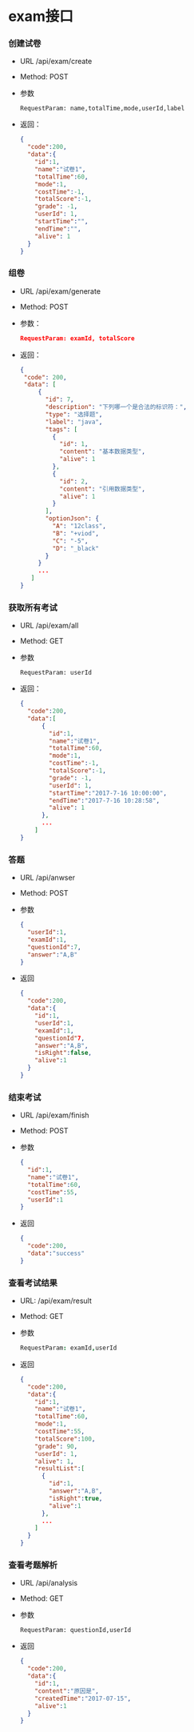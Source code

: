 # exam接口

### 创建试卷

- URL /api/exam/create

- Method: POST

- 参数

  ```
  RequestParam: name,totalTime,mode,userId,label
  ```

- 返回：

  ```json
  {
    "code":200,
    "data":{
      "id":1,
      "name":"试卷1",
      "totalTime":60,
      "mode":1,
      "costTime":-1,
      "totalScore":-1,
      "grade": -1,
      "userId": 1,
	  "startTime":"",
	  "endTime":"",
      "alive": 1
    }
  }
  ```

### 组卷

* URL /api/exam/generate

* Method: POST

* 参数：

  ```json
  RequestParam: examId, totalScore
  ```

* 返回：

  ```json
  {
   "code": 200,
   "data": [
       {
         "id": 7,
         "description": "下列哪一个是合法的标识符：",
         "type": "选择题",
         "label": "java",
         "tags": [
           {
             "id": 1,
             "content": "基本数据类型",
             "alive": 1
           },
           {
             "id": 2,
             "content": "引用数据类型",
             "alive": 1
           }
         ],
         "optionJson": {
           "A": "12class",
           "B": "+viod",
           "C": "-5",
           "D": "_black"
         }
       }
       ...
     ]
  }
  ```


### 获取所有考试

* URL /api/exam/all

* Method: GET

* 参数

  ```
  RequestParam: userId
  ```

* 返回：

  ```json
  {
    "code":200,
    "data":[
        {
          "id":1,
          "name":"试卷1",
          "totalTime":60,
          "mode":1,
          "costTime":-1,
          "totalScore":-1,
          "grade": -1,
          "userId": 1,
		  "startTime":"2017-7-16 10:00:00",
		  "endTime":"2017-7-16 10:28:58",
          "alive": 1
        },
        ...
      ]
  }
  ```

### 答题

* URL /api/anwser

* Method: POST

* 参数

  ``` json
  {
    "userId":1,
    "examId":1,
    "questionId":7,
    "answer":"A,B"
  }
  ```

* 返回

  ```json
  {
    "code":200,
    "data":{
	  "id":1,
	  "userId":1,
	  "examId":1,
	  "questionId"7,
	  "answer":"A,B",
	  "isRight":false,
	  "alive":1
	}
  }
  ```

### 结束考试

* URL /api/exam/finish

* Method: POST

* 参数

  ```json
  {
    "id":1,
    "name":"试卷1",
    "totalTime":60,
    "costTime":55,
    "userId":1
  }
  ```

* 返回

  ```json
  {
    "code":200,
    "data":"success"
  }
  ```

### 查看考试结果

* URL: /api/exam/result

* Method: GET

* 参数

  ```j
  RequestParam: examId,userId
  ```

* 返回

  ```json
  {
    "code":200,
    "data":{
      "id":1,
      "name":"试卷1",
      "totalTime":60,
      "mode":1,
      "costTime":55,
      "totalScore":100,
      "grade": 90,
      "userId": 1,
      "alive": 1,
      "resultList":[
        {
          "id":1,
          "answer":"A,B",
          "isRight":true,
          "alive":1
        },
        ...
      ]
    }
  }
  ```

### 查看考题解析

* URL /api/analysis

* Method: GET

* 参数

  ```
  RequestParam: questionId,userId
  ```

* 返回

  ```json
  {
    "code":200,
    "data":{
      "id":1,
      "content":"原因是",
      "createdTime":"2017-07-15",
      "alive":1
    }
  }
  ```